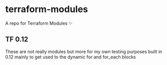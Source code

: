 # terraform-modules
A repo for Terraform Modules ✨

## TF 0.12

These are not really modules but more for my own testing purposes built in 0.12 mainly to get used to the dynamic for and for_each blocks
